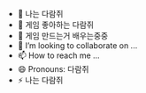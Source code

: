 - 👋 나는 다람쥐
- 👀 게임 좋아하는 다람쥐
- 🌱 게임 만드는거 배우는중중
- 💞️ I’m looking to collaborate on ...
- 📫 How to reach me ...
- 😄 Pronouns: 다람쥐
- ⚡ 나는 다람쥐

<!---
Chipmunk-Rex/Chipmunk-Rex is a ✨ special ✨ repository because its `README.md` (this file) appears on your GitHub profile.
You can click the Preview link to take a look at your changes.
--->
